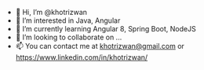 - 👋 Hi, I’m @khotrizwan
- 👀 I’m interested in Java, Angular
- 🌱 I’m currently learning Angular 8, Spring Boot, NodeJS
- 💞️ I’m looking to collaborate on ...
- 📫 You can contact me at khotrizwan@gmail.com or https://www.linkedin.com/in/khotrizwan/

<!---
khotrizwan/khotrizwan is a ✨ special ✨ repository because its `README.md` (this file) appears on your GitHub profile.
You can click the Preview link to take a look at your changes.
--->
